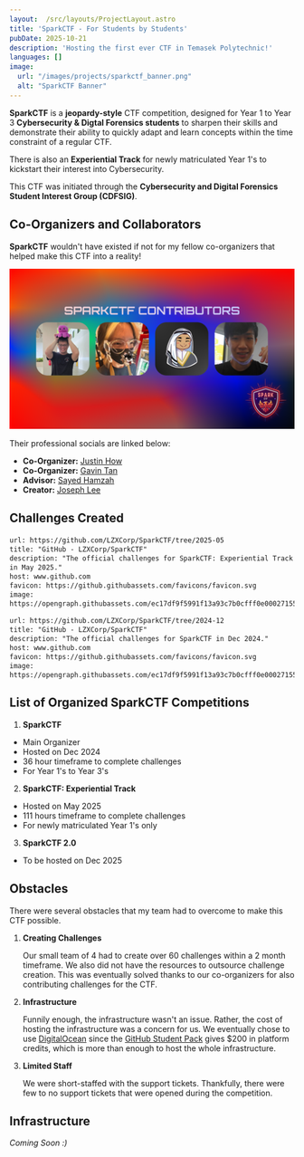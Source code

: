 ```yaml
---
layout:  /src/layouts/ProjectLayout.astro
title: 'SparkCTF - For Students by Students'
pubDate: 2025-10-21
description: 'Hosting the first ever CTF in Temasek Polytechnic!'
languages: []
image:
  url: "/images/projects/sparkctf_banner.png"
  alt: "SparkCTF Banner"
---
```


**SparkCTF** is a **jeopardy-style** CTF competition, designed for Year 1 to Year 3 **Cybersecurity & Digtal Forensics students** to sharpen their skills and demonstrate their ability to quickly adapt and learn concepts within the time constraint of a regular CTF.

There is also an **Experiential Track** for newly matriculated Year 1's to kickstart their interest into Cybersecurity.

This CTF was initiated through the **Cybersecurity and Digital Forensics Student Interest Group (CDFSIG)**.

## Co-Organizers and Collaborators

**SparkCTF** wouldn't have existed if not for my fellow co-organizers that helped make this CTF into a reality!

![](../../../assets/sparkctf/people_banner.png)

Their professional socials are linked below:
- **Co-Organizer:** [Justin How](https://www.linkedin.com/in/justin-how-291155241/)
- **Co-Organizer:** [Gavin Tan](https://www.linkedin.com/in/joseph-lee-58646a283/)
- **Advisor:** [Sayed Hamzah](https://www.linkedin.com/in/sayedhamzah/)
- **Creator:** [Joseph Lee](https://www.linkedin.com/in/joseph-lee-58646a283/)

## Challenges Created

```cardlink
url: https://github.com/LZXCorp/SparkCTF/tree/2025-05
title: "GitHub - LZXCorp/SparkCTF"
description: "The official challenges for SparkCTF: Experiential Track in May 2025."
host: www.github.com
favicon: https://github.githubassets.com/favicons/favicon.svg
image: https://opengraph.githubassets.com/ec17df9f5991f13a93c7b0cfff0e00027155c015467dc4a4689eec5354bd05d6/LZXCorp/SparkCTF
```

```cardlink
url: https://github.com/LZXCorp/SparkCTF/tree/2024-12
title: "GitHub - LZXCorp/SparkCTF"
description: "The official challenges for SparkCTF in Dec 2024."
host: www.github.com
favicon: https://github.githubassets.com/favicons/favicon.svg
image: https://opengraph.githubassets.com/ec17df9f5991f13a93c7b0cfff0e00027155c015467dc4a4689eec5354bd05d6/LZXCorp/SparkCTF
```

## List of Organized SparkCTF Competitions

1. **SparkCTF**
  - Main Organizer
  - Hosted on Dec 2024
  - 36 hour timeframe to complete challenges
  - For Year 1's to Year 3's

2. **SparkCTF: Experiential Track**
  - Hosted on May 2025
  - 111 hours timeframe to complete challenges
  - For newly matriculated Year 1's only

3. **SparkCTF 2.0**
  - To be hosted on Dec 2025

## Obstacles

There were several obstacles that my team had to overcome to make this CTF possible.

1. **Creating Challenges**

    Our small team of 4 had to create over 60 challenges within a 2 month timeframe. We also did not have the resources to outsource challenge creation. This was eventually solved thanks to our co-organizers for also contributing challenges for the CTF.

2. **Infrastructure**

    Funnily enough, the infrastructure wasn't an issue. Rather, the cost of hosting the infrastructure was a concern for us. We eventually chose to use [DigitalOcean](https://www.digitalocean.com/) since the [GitHub Student Pack](https://education.github.com/pack) gives $200 in platform credits, which is more than enough to host the whole infrastructure.

3. **Limited Staff**

    We were short-staffed with the support tickets. Thankfully, there were few to no support tickets that were opened during the competition.

## Infrastructure

*Coming Soon :)*
